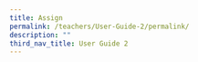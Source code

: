 ```yaml
---
title: Assign
permalink: /teachers/User-Guide-2/permalink/
description: ""
third_nav_title: User Guide 2
---
```


